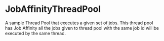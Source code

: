 # JobAffinityThreadPool
A sample Thread Pool that executes a given set of jobs. This thread pool has Job Affinity all the jobs given to thread pool with the same job id will be executed by the same thread.
